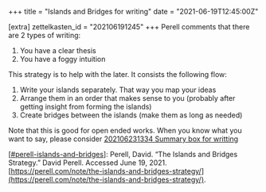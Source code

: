 +++
title = "Islands and Bridges for writing"
date = "2021-06-19T12:45:00Z"

[extra]
zettelkasten_id = "202106191245"
+++
Perell comments that there are 2 types of writing:
1. You have a clear thesis
2. You have a foggy intuition

This strategy is to help with the later. It consists the following flow:

1. Write your islands separately. That way you map your ideas
2. Arrange them in an order that makes sense to you (probably after getting insight from forming the islands)
3. Create bridges between the islands (make them as long as needed)

Note that this is good for open ended works. When you know what you want to say, please consider [202106231334 Summary box for writting](/zettelkasten/202106231334-summary-box-for-writting)

[[#perell-islands-and-bridges](/zettelkasten/tags/perell-islands-and-bridges)]: Perell, David. “The Islands and Bridges Strategy.” David Perell. Accessed June 19, 2021. [https://perell.com/note/the-islands-and-bridges-strategy/](https://perell.com/note/the-islands-and-bridges-strategy/).
